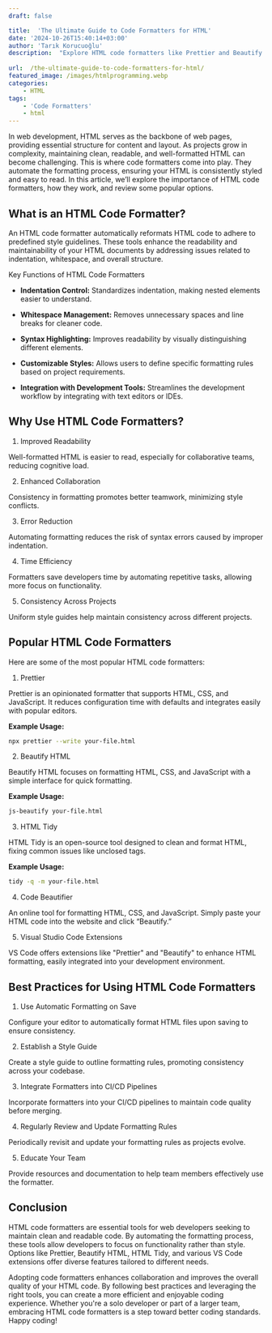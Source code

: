 ```yaml
---
draft: false

title:  'The Ultimate Guide to Code Formatters for HTML'
date: '2024-10-26T15:40:14+03:00'
author: 'Tarık Korucuoğlu'
description:  "Explore HTML code formatters like Prettier and Beautify HTML. Learn how they enhance readability, reduce errors, and improve collaboration for cleaner code. " 
 
url:  /the-ultimate-guide-to-code-formatters-for-html/
featured_image: /images/htmlprogramming.webp
categories:
    - HTML
tags:
    - 'Code Formatters'
    - html
---
```



In web development, HTML serves as the backbone of web pages, providing essential structure for content and layout. As projects grow in complexity, maintaining clean, readable, and well-formatted HTML can become challenging. This is where code formatters come into play. They automate the formatting process, ensuring your HTML is consistently styled and easy to read. In this article, we’ll explore the importance of HTML code formatters, how they work, and review some popular options.



## What is an HTML Code Formatter?



An HTML code formatter automatically reformats HTML code to adhere to predefined style guidelines. These tools enhance the readability and maintainability of your HTML documents by addressing issues related to indentation, whitespace, and overall structure.



Key Functions of HTML Code Formatters


* **Indentation Control:** Standardizes indentation, making nested elements easier to understand.

* **Whitespace Management:** Removes unnecessary spaces and line breaks for cleaner code.

* **Syntax Highlighting:** Improves readability by visually distinguishing different elements.

* **Customizable Styles:** Allows users to define specific formatting rules based on project requirements.

* **Integration with Development Tools:** Streamlines the development workflow by integrating with text editors or IDEs.




## Why Use HTML Code Formatters?



1. Improved Readability



Well-formatted HTML is easier to read, especially for collaborative teams, reducing cognitive load.



2. Enhanced Collaboration



Consistency in formatting promotes better teamwork, minimizing style conflicts.



3. Error Reduction



Automating formatting reduces the risk of syntax errors caused by improper indentation.



4. Time Efficiency



Formatters save developers time by automating repetitive tasks, allowing more focus on functionality.



5. Consistency Across Projects



Uniform style guides help maintain consistency across different projects.



## Popular HTML Code Formatters



Here are some of the most popular HTML code formatters:



1. Prettier



Prettier is an opinionated formatter that supports HTML, CSS, and JavaScript. It reduces configuration time with defaults and integrates easily with popular editors.



**Example Usage:**


```bash
npx prettier --write your-file.html
```



2. Beautify HTML



Beautify HTML focuses on formatting HTML, CSS, and JavaScript with a simple interface for quick formatting.



**Example Usage:**


```bash
js-beautify your-file.html
```



3. HTML Tidy



HTML Tidy is an open-source tool designed to clean and format HTML, fixing common issues like unclosed tags.



**Example Usage:**


```bash
tidy -q -m your-file.html
```



4. Code Beautifier



An online tool for formatting HTML, CSS, and JavaScript. Simply paste your HTML code into the website and click “Beautify.”



5. Visual Studio Code Extensions



VS Code offers extensions like "Prettier" and "Beautify" to enhance HTML formatting, easily integrated into your development environment.



## Best Practices for Using HTML Code Formatters



1. Use Automatic Formatting on Save



Configure your editor to automatically format HTML files upon saving to ensure consistency.



2. Establish a Style Guide



Create a style guide to outline formatting rules, promoting consistency across your codebase.



3. Integrate Formatters into CI/CD Pipelines



Incorporate formatters into your CI/CD pipelines to maintain code quality before merging.



4. Regularly Review and Update Formatting Rules



Periodically revisit and update your formatting rules as projects evolve.



5. Educate Your Team



Provide resources and documentation to help team members effectively use the formatter.



## Conclusion



HTML code formatters are essential tools for web developers seeking to maintain clean and readable code. By automating the formatting process, these tools allow developers to focus on functionality rather than style. Options like Prettier, Beautify HTML, HTML Tidy, and various VS Code extensions offer diverse features tailored to different needs.



Adopting code formatters enhances collaboration and improves the overall quality of your HTML code. By following best practices and leveraging the right tools, you can create a more efficient and enjoyable coding experience. Whether you're a solo developer or part of a larger team, embracing HTML code formatters is a step toward better coding standards. Happy coding!
